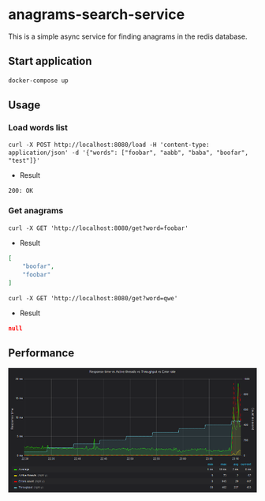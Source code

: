 # anagrams-search-service

This is a simple async service for finding anagrams in the redis database.

## Start application

```markdown
docker-compose up
```
## Usage

### Load words list

```buildoutcfg
curl -X POST http://localhost:8080/load -H 'content-type: application/json' -d '{"words": ["foobar", "aabb", "baba", "boofar", "test"]}'
```

* Result
```buildoutcfg
200: OK
```
### Get anagrams

```buildoutcfg
curl -X GET 'http://localhost:8080/get?word=foobar'
```

* Result
```json
[
    "boofar",
    "foobar"
]
```

```buildoutcfg
curl -X GET 'http://localhost:8080/get?word=qwe'
```

* Result
```json
null
```

## Performance

![GitHub Logo](/load-test-1.png)